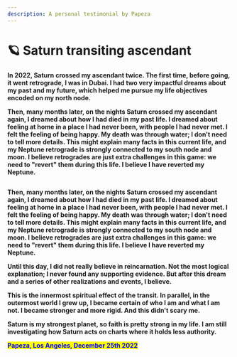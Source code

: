 ```yaml
---
description: A personal testimonial by Papeza
---
```


# 🪐 Saturn transiting ascendant

**In 2022, Saturn crossed my ascendant twice. The first time, before going, it went retrograde, I was in Dubai. I had two very impactful dreams about my past and my future, which helped me pursue my life objectives encoded on my north node.**

**Then, many months later, on the nights Saturn crossed my ascendant again, I dreamed about how I had died in my past life. I dreamed about feeling at home in a place I had never been, with people I had never met. I felt the feeling of being happy. My death was through water; I don't need to tell more details. This might explain many facts in this current life, and my Neptune retrograde is strongly connected to my south node and moon. I believe retrogrades are just extra challenges in this game: we need to "revert" them during this life. I believe I have reverted my Neptune.**

<figure><img src="../../../../../../../.gitbook/assets/pexels-btgl-♡-3689659.jpg" alt=""><figcaption></figcaption></figure>

**Then, many months later, on the nights Saturn crossed my ascendant again, I dreamed about how I had died in my past life. I dreamed about feeling at home in a place I had never been, with people I had never met. I felt the feeling of being happy. My death was through water; I don't need to tell more details. This might explain many facts in this current life, and my Neptune retrograde is strongly connected to my south node and moon. I believe retrogrades are just extra challenges in this game: we need to "revert" them during this life. I believe I have reverted my Neptune.**

**Until this day, I did not really believe in reincarnation. Not the most logical explanation; I never found any supporting evidence. But after this dream and a series of other realizations and events, I believe.**

**This is the innermost spiritual effect of the transit. In parallel, in the outermost world I grew up, I became certain of who I am and what I am not. I became stronger and more rigid. And this didn't scary me.**

**Saturn is my strongest planet, so faith is pretty strong in my life. I am still investigating how Saturn acts on charts where it holds less authority.**

<mark style="color:blue;">**Papeza, Los Angeles, December 25th 2022**</mark>
